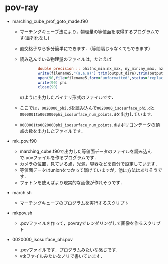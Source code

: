 # pov-ray
- marching_cube_prof_goto_made.f90

  - マーチングキューブ法により，物理量の等値面を取得するプログラムです(並列化なし)

  - 直交格子なら多分簡単にできます．（等間隔じゃなくてもできます）

  - 読み込んでいる物理量のファイルは，たとえば

    ```fortran
            double precision :: phi(nx_min:nx_max, ny_min:ny_max, nz_min:nz_max) ! phi: order parameter
            write(filename5,"(a,a,a)") trim(output_dire),trim(output_next),"phi.d"
            open(90,file=filename5,form="unformatted",status="replace")
            write(90) phi
            close(90)
    ```

    のように出力したバイナリ形式のファイルです．

  - ここでは，`0020000_phi.d`を読み込んで`0020000_isosurface_phi.d`と`0000001to0020000phi_isosurface_num_points.d`を出力しています．

  - `0000001to0020000phi_isosurface_num_points.d`はポリゴンデータの頂点の数を出力したファイルです．

    

- mk_pov.f90

  - marching_cube.f90で出力した等値面データのファイルを読み込んで.povファイルを作るプログラムです．
  - カメラの位置，見ている点，光源，容器などを自分で設定しています．
  - 等値面データはunionをつかって繋げていますが，他に方法はありそうです．
  - フォトンを使えばより現実的な画像が作れそうです．

- march.sh

  - マーチングキューブのプログラムを実行するスクリプト

- mkpov.sh

  - .povファイルを作って，povrayでレンダリングして画像を作るスクリプト

- 0020000_isosurface_phi.pov
  - .povファイルです．プログラムみたいな感じです．
  - vtkファイルみたいなノリで書いています．